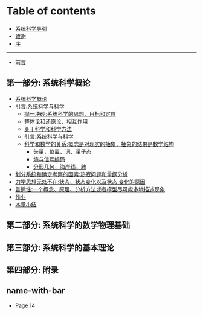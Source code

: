 # Table of contents
* [系统科学导引](README.md)
* [致谢](Acknowledgements.md)
* [序](Preface.md)

***

* [前言](前言/前言.md)

## 第一部分: 系统科学概论

* [系统科学概论](Overview/README.md)
* [引言:系统科学与科学](Overview/Introduction/README.md)
  * [抛一块砖:系统科学的思想、目标和定位](Overview/Introduction/Ideas-Goals-Orientation.md)
  * [整体论和还原论、相互作用]()
  * [关于科学和科学方法]()
  * [引言:系统科学与科学]()
  * [科学和数学的关系:概念是对现实的抽象，抽象的结果是数学结构]()
    * [矢量，位置、词、量子态]()
    * [熵与信号编码]()
    * [分形几何，海岸线、肺]()
* [划分系统和确定考察的因素:热寂问题和量纲分析]()
* [力学思想无处不在:状态、状态变化以及状态 变化的原因]()
* [普适性:一个概念、原理、分析方法或者模型尽可能多地描述现象]()
* [作业]()
* [本章小结]()

## 第二部分: 系统科学的数学物理基础

## 第三部分: 系统科学的基本理论

## 第四部分: 附录

## name-with-bar

* [Page 14](name-with-bar/page-14.md)
